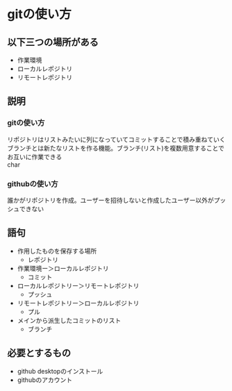 # gitの使い方
## 以下三つの場所がある
- 作業環境
- ローカルレポジトリ
- リモートレポジトリ
## 説明
### gitの使い方
リポジトリはリストみたいに列になっていてコミットすることで積み重ねていく<br>ブランチとは新たなリストを作る機能。ブランチ(リスト)を複数用意することでお互いに作業できる<br>char
### githubの使い方
誰かがリポジトリを作成。ユーザーを招待しないと作成したユーザー以外がプッシュできない
## 語句
- 作用したものを保存する場所
  - レポジトリ
- 作業環境ー＞ローカルレポジトリ
  - コミット
- ローカルレポジトリー＞リモートレポジトリ
  - プッシュ
- リモートレポジトリー＞ローカルレポジトリ
  - プル
- メインから派生したコミットのリスト
  - ブランチ
## 必要とするもの
- github desktopのインストール
- githubのアカウント